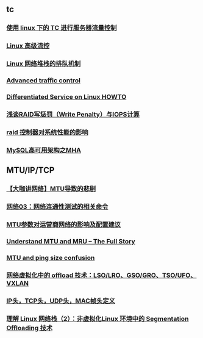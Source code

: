 
## tc
### [使用 linux 下的 TC 进行服务器流量控制](http://www.php-oa.com/2009/06/23/linux_tc.html)
### [Linux 高级流控](https://www.ibm.com/developerworks/cn/linux/1412_xiehy_tc/index.html)
### [Linux 网络堆栈的排队机制](http://blog.jobbole.com/62917/)
### [Advanced traffic control](https://wiki.archlinux.org/index.php/Advanced_traffic_control#Hierarchical_Token_Bucket_.28HTB.29)
### [Differentiated Service on Linux HOWTO](http://web.opalsoft.net/qos/default.php?p=linux101-ds)

### [浅谈RAID写惩罚（Write Penalty）与IOPS计算](https://community.emc.com/docs/DOC-26624)

### [raid 控制器对系统性能的影响](https://highdb.com/raid-%E6%8E%A7%E5%88%B6%E5%99%A8%E5%AF%B9%E7%B3%BB%E7%BB%9F%E6%80%A7%E8%83%BD%E7%9A%84%E5%BD%B1%E5%93%8D/)

### [MySQL高可用架构之MHA](http://www.cnblogs.com/gomysql/p/3675429.html)

## MTU/IP/TCP
### [【大咖讲网络】MTU导致的悲剧](http://www.sohu.com/a/158388912_262201)
### [网络03：网络连通性测试的相关命令](http://higoge.github.io/2017/02/01/net03/)
### [MTU参数对运营商网络的影响及配置建议](http://www.h3c.com/cn/d_201502/853983_97665_0.htm)
### [Understand MTU and MRU – The Full Story](http://www.networkers-online.com/blog/2016/03/understand-mtu-and-mru-the-full-story/)
### [MTU and ping size confusion](http://www.networkers-online.com/blog/2010/02/mtu-and-ping-size-confusion/)
### [网络虚拟化中的 offload 技术：LSO/LRO、GSO/GRO、TSO/UFO、VXLAN](http://blog.csdn.net/yeasy/article/details/19204639/)
### [IP头，TCP头，UDP头，MAC帧头定义](http://www.cnblogs.com/li-hao/archive/2011/12/07/2279912.html)
### [理解 Linux 网络栈（2）：非虚拟化Linux 环境中的 Segmentation Offloading 技术](http://www.cnblogs.com/sammyliu/p/5227121.html)
[]()
[]()
[]()
[]()

